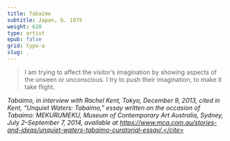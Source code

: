 ```yaml
---
title: Tabaimo
subtitle: Japan, b. 1975
weight: 620
type: artist
epub: false
grid: type-a
slug: .
---
```

>I am trying to affect the visitor’s imagination by showing aspects of the unseen or unconscious. I try to push their imagination, to make it take flight.

<cite>Tabaimo, in interview with Rachel Kent, Tokyo, December 9, 2013, cited in Kent, “Unquiet Waters: Tabaimo,” essay written on the occasion of *Tabaimo: MEKURUMEKU*, Museum of Contemporary Art Australia, Sydney, July 2–September 7, 2014, available at https://www.mca.com.au/stories-and-ideas/unquiet-waters-tabaimo-curatorial-essay/.</cite>
